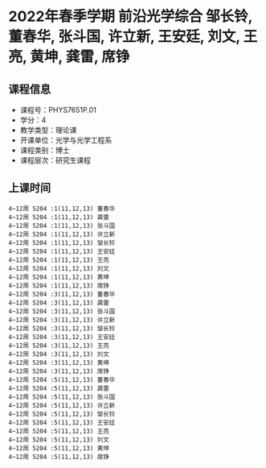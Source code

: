 # 2022年春季学期 前沿光学综合 邹长铃, 董春华, 张斗国, 许立新, 王安廷, 刘文, 王亮, 黄坤, 龚雷, 席铮






## 课程信息

- 课程号：PHYS7651P.01
- 学分：4
- 教学类型：理论课
- 开课单位：光学与光学工程系
- 课程类别：博士
- 课程层次：研究生课程

## 上课时间

```
4~12周 5204 :1(11,12,13) 董春华
4~12周 5204 :1(11,12,13) 龚雷
4~12周 5204 :1(11,12,13) 张斗国
4~12周 5204 :1(11,12,13) 许立新
4~12周 5204 :1(11,12,13) 邹长铃
4~12周 5204 :1(11,12,13) 王安廷
4~12周 5204 :1(11,12,13) 王亮
4~12周 5204 :1(11,12,13) 刘文
4~12周 5204 :1(11,12,13) 黄坤
4~12周 5204 :1(11,12,13) 席铮
4~12周 5204 :3(11,12,13) 董春华
4~12周 5204 :3(11,12,13) 龚雷
4~12周 5204 :3(11,12,13) 张斗国
4~12周 5204 :3(11,12,13) 许立新
4~12周 5204 :3(11,12,13) 邹长铃
4~12周 5204 :3(11,12,13) 王安廷
4~12周 5204 :3(11,12,13) 王亮
4~12周 5204 :3(11,12,13) 刘文
4~12周 5204 :3(11,12,13) 黄坤
4~12周 5204 :3(11,12,13) 席铮
4~12周 5204 :5(11,12,13) 董春华
4~12周 5204 :5(11,12,13) 龚雷
4~12周 5204 :5(11,12,13) 张斗国
4~12周 5204 :5(11,12,13) 许立新
4~12周 5204 :5(11,12,13) 邹长铃
4~12周 5204 :5(11,12,13) 王安廷
4~12周 5204 :5(11,12,13) 王亮
4~12周 5204 :5(11,12,13) 刘文
4~12周 5204 :5(11,12,13) 黄坤
4~12周 5204 :5(11,12,13) 席铮
```

